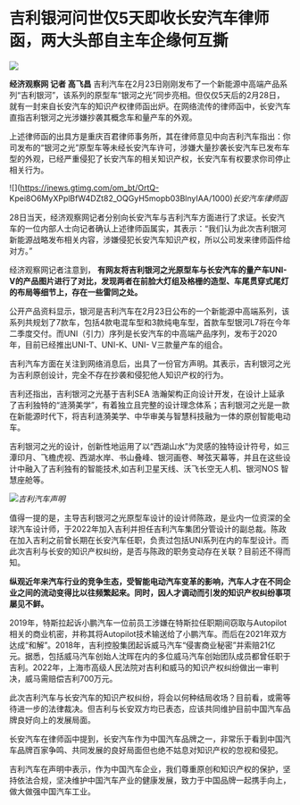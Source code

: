 # 吉利银河问世仅5天即收长安汽车律师函，两大头部自主车企缘何互撕

![](https://inews.gtimg.com/om_bt/OemCYLMDRx5z7Jm2fvNKZJdUQqiEVGtJ054D65GBXXSD8AA/1000)

**经济观察网 记者 高飞昌**
吉利汽车在2月23日刚刚发布了一个新能源中高端产品系列“吉利银河”，该系列的原型车“银河之光”同步亮相。但仅仅5天后的2月28日，就有一封来自长安汽车的知识产权律师函出炉。在网络流传的律师函中，长安汽车直指吉利银河之光涉嫌抄袭其概念车和量产车的外观。

上述律师函的出具方是重庆百君律师事务所，其在律师意见中向吉利汽车指出：你司发布的“银河之光”原型车等未经长安汽车许可，涉嫌大量抄袭长安汽车已发布车型的外观，已经严重侵犯了长安汽车的相关知识产权，长安汽车有权要求你司停止相关行为。

![](https://inews.gtimg.com/om_bt/OrtQ-
Kpei8O6MyXPplBfW4DZt82_OQGyH5mopb03BlnyIAA/1000)_长安汽车律师函_

28日当天，经济观察网记者分别向长安汽车与吉利汽车方面进行了求证。长安汽车的一位内部人士向记者确认上述律师函属实，其表示：“我们认为此次吉利银河新能源战略发布相关内容，涉嫌侵犯长安汽车知识产权，所以公司发来律师函件给对方。”

经济观察网记者注意到， **有网友将吉利银河之光原型车与长安汽车的量产车UNI-
V的产品图片进行了对比，发现两者在前脸大灯组及格栅的造型、车尾贯穿式尾灯的布局等细节上，存在一些雷同之处。**

公开产品资料显示，银河是吉利汽车在2月23日公布的一个新能源中高端系列，该系列共规划了7款车，包括4款电混车型和3款纯电车型，首款车型银河L7将在今年二季度交付。而UNI（引力）序列是长安汽车的中高端产品序列，发布于2020年，目前已经推出UNI-T、UNI-K、UNI-
V三款量产车的组合。

吉利汽车方面在关注到网络消息后，出具了一份官方声明。其表示，吉利银河之光为吉利原创设计，完全不存在抄袭和侵犯他人知识产权的行为。

吉利还指出，吉利银河之光基于吉利SEA
浩瀚架构正向设计开发，在设计上延承了吉利独特的“涟漪美学”，有着独立且完整的设计理念体系；吉利银河之光是一款在新能源时代下，将吉利涟漪美学、中华审美与智慧科技融为一体的原创智能电动车。

吉利银河之光的设计，创新性地运用了以“西湖山水”为灵感的独特设计符号，如三潭印月、飞檐虎视、西湖水岸、书山叠峰、银河画卷、琴弦天幕等，并且在这些设计中融入了吉利独有的智能技术,如吉利卫星天线、沃飞长空无人机、银河NOS
智慧座舱等。

![](https://inews.gtimg.com/om_bt/O4G3L6fzeImnhwBtk-4F3KORmpEwQeJ2hAsdzTMHebXmoAA/1000)_吉利汽车声明_

值得一提的是，主导吉利银河之光原型车设计的设计师陈政，是业内一位资深的全球汽车设计师，于2022年加入吉利并担任吉利汽车集团分管设计的副总裁。陈政在加入吉利之前曾长期在长安汽车任职，负责过包括UNI系列在内的车型设计。而此次吉利与长安的知识产权纠纷，是否与陈政的职务变动存在关联？目前还不得而知。

**纵观近年来汽车行业的竞争生态，受智能电动汽车变革的影响，汽车人才在不同企业之间的流动变得比以往频繁起来。同时，因人才调动而引发的知识产权纠纷事项屡见不鲜。**

2019年，特斯拉起诉小鹏汽车一位前员工涉嫌在特斯拉任职期间窃取与Autopilot相关的商业机密，并称其将Autopilot技术输送给了小鹏汽车。而后在2021年双方达成“和解”。2018年，吉利控股集团起诉威马汽车“侵害商业秘密”并索赔21亿元。据悉，包括威马汽车创始人沈晖在内的多位威马汽车创始团队成员都曾任职于吉利。2022年，上海市高级人民法院对吉利和威马的知识产权纠纷做出一审判决，威马需赔偿吉利700万元。

此次吉利汽车与长安汽车的知识产权纠纷，将会以何种结局收场？目前看，或需等待进一步的法律裁决。但吉利与长安双方均已表态，应该共同维护目前中国汽车品牌良好向上的发展局面。

长安汽车在律师函中提到，长安汽车作为中国汽车品牌之一，非常乐于看到中国汽车品牌百家争鸣、共同发展的良好局面但也绝不姑息对知识产权的忽视和侵犯。

吉利汽车在声明中表示，作为中国汽车企业，我们尊重原创和知识产权的保护，坚持依法合规，坚决维护中国汽车产业的健康发展，致力于中国品牌一起携手向上，做大做强中国汽车工业。

